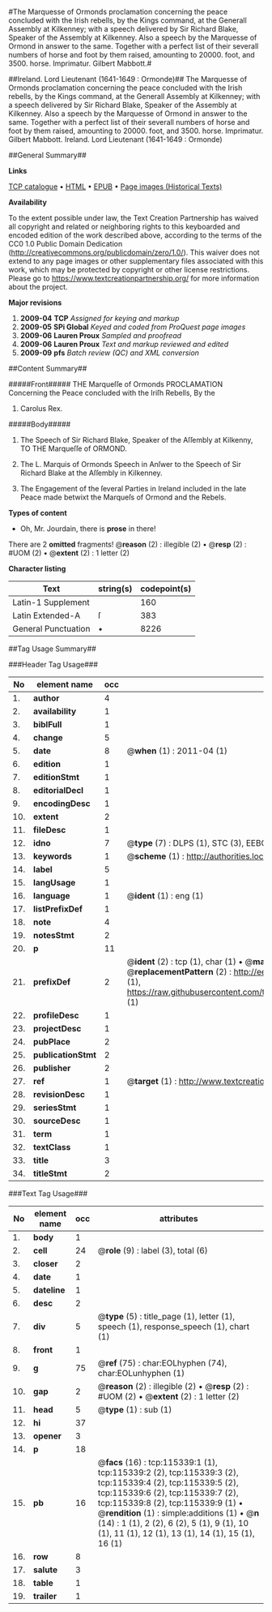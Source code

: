 #The Marquesse of Ormonds proclamation concerning the peace concluded with the Irish rebells, by the Kings command, at the Generall Assembly at Kilkenney; with a speech delivered by Sir Richard Blake, Speaker of the Assembly at Kilkenney. Also a speech by the Marquesse of Ormond in answer to the same. Together with a perfect list of their severall numbers of horse and foot by them raised, amounting to 20000. foot, and 3500. horse. Imprimatur. Gilbert Mabbott.#

##Ireland. Lord Lieutenant (1641-1649 : Ormonde)##
The Marquesse of Ormonds proclamation concerning the peace concluded with the Irish rebells, by the Kings command, at the Generall Assembly at Kilkenney; with a speech delivered by Sir Richard Blake, Speaker of the Assembly at Kilkenney. Also a speech by the Marquesse of Ormond in answer to the same. Together with a perfect list of their severall numbers of horse and foot by them raised, amounting to 20000. foot, and 3500. horse. Imprimatur. Gilbert Mabbott.
Ireland. Lord Lieutenant (1641-1649 : Ormonde)

##General Summary##

**Links**

[TCP catalogue](http://www.ota.ox.ac.uk/tcp/)  • 
[HTML](http://tei.it.ox.ac.uk/tcp/Texts-HTML/free/A90/A90186.html)  • 
[EPUB](http://tei.it.ox.ac.uk/tcp/Texts-EPUB/free/A90/A90186.epub) • 
[Page images (Historical Texts)](https://historicaltexts.jisc.ac.uk/eebo-99863155e)

**Availability**

To the extent possible under law, the Text Creation Partnership has waived all copyright and related or neighboring rights to this keyboarded and encoded edition of the work described above, according to the terms of the CC0 1.0 Public Domain Dedication (http://creativecommons.org/publicdomain/zero/1.0/). This waiver does not extend to any page images or other supplementary files associated with this work, which may be protected by copyright or other license restrictions. Please go to https://www.textcreationpartnership.org/ for more information about the project.

**Major revisions**

1. __2009-04__ __TCP__ *Assigned for keying and markup*
1. __2009-05__ __SPi Global__ *Keyed and coded from ProQuest page images*
1. __2009-06__ __Lauren Proux__ *Sampled and proofread*
1. __2009-06__ __Lauren Proux__ *Text and markup reviewed and edited*
1. __2009-09__ __pfs__ *Batch review (QC) and XML conversion*

##Content Summary##

#####Front#####
THE Marqueſſe of Ormonds PROCLAMATION Concerning the Peace concluded with the Iriſh Rebells, By the 
1. Carolus Rex.

#####Body#####

1. The Speech of Sir Richard Blake, Speaker of the Aſſembly at Kilkenny, TO THE Marqueſſe of ORMOND.

1. The L. Marquis of Ormonds Speech in Anſwer to the Speech of Sir Richard Blake at the Aſſembly in Kilkenney.

1. The Engagement of the ſeveral Parties in Ireland included in the late Peace made betwixt the Marqueſs of Ormond and the Rebels.

**Types of content**

  * Oh, Mr. Jourdain, there is **prose** in there!

There are 2 **omitted** fragments! 
 @__reason__ (2) : illegible (2)  •  @__resp__ (2) : #UOM (2)  •  @__extent__ (2) : 1 letter (2)

**Character listing**


|Text|string(s)|codepoint(s)|
|---|---|---|
|Latin-1 Supplement| |160|
|Latin Extended-A|ſ|383|
|General Punctuation|•|8226|

##Tag Usage Summary##

###Header Tag Usage###

|No|element name|occ|attributes|
|---|---|---|---|
|1.|__author__|4||
|2.|__availability__|1||
|3.|__biblFull__|1||
|4.|__change__|5||
|5.|__date__|8| @__when__ (1) : 2011-04 (1)|
|6.|__edition__|1||
|7.|__editionStmt__|1||
|8.|__editorialDecl__|1||
|9.|__encodingDesc__|1||
|10.|__extent__|2||
|11.|__fileDesc__|1||
|12.|__idno__|7| @__type__ (7) : DLPS (1), STC (3), EEBO-CITATION (1), PROQUEST (1), VID (1)|
|13.|__keywords__|1| @__scheme__ (1) : http://authorities.loc.gov/ (1)|
|14.|__label__|5||
|15.|__langUsage__|1||
|16.|__language__|1| @__ident__ (1) : eng (1)|
|17.|__listPrefixDef__|1||
|18.|__note__|4||
|19.|__notesStmt__|2||
|20.|__p__|11||
|21.|__prefixDef__|2| @__ident__ (2) : tcp (1), char (1)  •  @__matchPattern__ (2) : ([0-9\-]+):([0-9IVX]+) (1), (.+) (1)  •  @__replacementPattern__ (2) : http://eebo.chadwyck.com/downloadtiff?vid=$1&page=$2 (1), https://raw.githubusercontent.com/textcreationpartnership/Texts/master/tcpchars.xml#$1 (1)|
|22.|__profileDesc__|1||
|23.|__projectDesc__|1||
|24.|__pubPlace__|2||
|25.|__publicationStmt__|2||
|26.|__publisher__|2||
|27.|__ref__|1| @__target__ (1) : http://www.textcreationpartnership.org/docs/. (1)|
|28.|__revisionDesc__|1||
|29.|__seriesStmt__|1||
|30.|__sourceDesc__|1||
|31.|__term__|1||
|32.|__textClass__|1||
|33.|__title__|3||
|34.|__titleStmt__|2||


###Text Tag Usage###

|No|element name|occ|attributes|
|---|---|---|---|
|1.|__body__|1||
|2.|__cell__|24| @__role__ (9) : label (3), total (6)|
|3.|__closer__|2||
|4.|__date__|1||
|5.|__dateline__|1||
|6.|__desc__|2||
|7.|__div__|5| @__type__ (5) : title_page (1), letter (1), speech (1), response_speech (1), chart (1)|
|8.|__front__|1||
|9.|__g__|75| @__ref__ (75) : char:EOLhyphen (74), char:EOLunhyphen (1)|
|10.|__gap__|2| @__reason__ (2) : illegible (2)  •  @__resp__ (2) : #UOM (2)  •  @__extent__ (2) : 1 letter (2)|
|11.|__head__|5| @__type__ (1) : sub (1)|
|12.|__hi__|37||
|13.|__opener__|3||
|14.|__p__|18||
|15.|__pb__|16| @__facs__ (16) : tcp:115339:1 (1), tcp:115339:2 (2), tcp:115339:3 (2), tcp:115339:4 (2), tcp:115339:5 (2), tcp:115339:6 (2), tcp:115339:7 (2), tcp:115339:8 (2), tcp:115339:9 (1)  •  @__rendition__ (1) : simple:additions (1)  •  @__n__ (14) : 1 (1), 2 (2), 6 (2), 5 (1), 9 (1), 10 (1), 11 (1), 12 (1), 13 (1), 14 (1), 15 (1), 16 (1)|
|16.|__row__|8||
|17.|__salute__|3||
|18.|__table__|1||
|19.|__trailer__|1||
